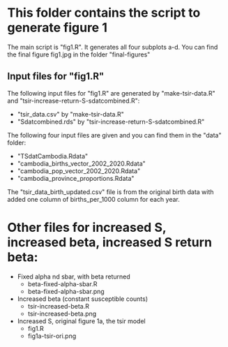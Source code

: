 # This folder contains the script to generate figure 1

The main script is "fig1.R". It generates all four subplots a-d. You can find the final figure fig1.jpg in the folder "final-figures"

## Input files for "fig1.R"
The following input files for "fig1.R" are generated by "make-tsir-data.R" and "tsir-increase-return-S-sdatcombined.R":
- "tsir_data.csv" by "make-tsir-data.R"
- "Sdatcombined.rds" by "tsir-increase-return-S-sdatcombined.R"

The following four input files are given and you can find them in the "data" folder:
- "TSdatCambodia.Rdata"
- "cambodia_births_vector_2002_2020.Rdata"
- "cambodia_pop_vector_2002_2020.Rdata"
- "cambodia_province_proportions.Rdata"

The "tsir_data_birth_updated.csv" file is from the original birth data with added one column of births_per_1000 column for each year.

# Other files for increased S, increased beta, increased S return beta:
- Fixed alpha nd sbar, with beta returned 
  - beta-fixed-alpha-sbar.R
  - beta-fixed-alpha-sbar.png
- Increased beta (constant susceptible counts)
  - tsir-increased-beta.R
  - tsir-increased-beta.png
- Increased S, original figure 1a, the tsir model
  - fig1.R
  - fig1a-tsir-ori.png
